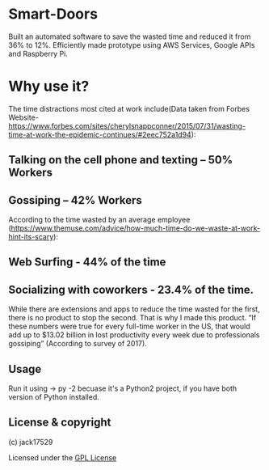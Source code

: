 # Smart-Doors

Built an automated software to save the wasted time and reduced it from 36% to 12%. Efficiently made prototype using AWS Services, Google APIs and Raspberry Pi.

# Why use it?

The time distractions most cited at work include(Data taken from Forbes Website- https://www.forbes.com/sites/cherylsnappconner/2015/07/31/wasting-time-at-work-the-epidemic-continues/#2eec752a1d94):

## Talking on the cell phone and texting – 50% Workers

## Gossiping – 42% Workers

According to the time wasted by an average employee (https://www.themuse.com/advice/how-much-time-do-we-waste-at-work-hint-its-scary):

## Web Surfing - 44% of the time

## Socializing with coworkers - 23.4% of the time.

While there are extensions and apps to reduce the time wasted for the first, there is no product to stop the second. That is why I made this product. 
“If these numbers were true for every full-time worker in the US, that would add up to $13.02 billion in lost productivity every week due to professionals gossiping” (According to survey of 2017).

## Usage

Run it using -> py -2 becuase it's a Python2 project, if you have both version of Python installed.

## License & copyright

(c) jack17529

Licensed under the [GPL License](LICENSE)

